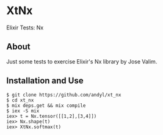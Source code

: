 # XtNx

Elixir Tests: Nx

## About

Just some tests to exercise Elixir's Nx library by Jose Valim.

## Installation and Use

    $ git clone https://github.com/andyl/xt_nx
    $ cd xt_nx
    $ mix deps.get && mix compile
    $ iex -S mix
    iex> t = Nx.tensor([[1,2],[3,4]])
    iex> Nx.shape(t)
    iex> XtNx.softmax(t)
